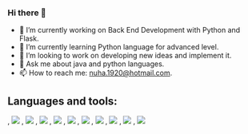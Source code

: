### Hi there 👋


- 🔭 I’m currently working on Back End Development with Python and Flask.
- 🌱 I’m currently learning Python language for advanced level.
- 👯 I’m looking to work on developing new ideas and implement it.
- 💬 Ask me about java and python languages.
- 📫 How to reach me: nuha.1920@hotmail.com.


## Languages and tools:
 ,
            <img src="https://cdn.jsdelivr.net/gh/devicons/devicon/icons/python/python-original-wordmark.svg"/>
            ,
            <img src="https://cdn.jsdelivr.net/gh/devicons/devicon/icons/java/java-original.svg" />
            ,
            <img src="https://cdn.jsdelivr.net/gh/devicons/devicon/icons/django/django-plain-wordmark.svg" />
            , 
            <img src="https://cdn.jsdelivr.net/gh/devicons/devicon/icons/flask/flask-original-wordmark.svg" />
            ,
            <img src="https://cdn.jsdelivr.net/gh/devicons/devicon/icons/mysql/mysql-original-wordmark.svg" />
            ,
            <img src="https://cdn.jsdelivr.net/gh/devicons/devicon/icons/javascript/javascript-original.svg" />
            ,
            <img src="https://cdn.jsdelivr.net/gh/devicons/devicon/icons/nodejs/nodejs-original-wordmark.svg" />
            ,
            <img src="https://cdn.jsdelivr.net/gh/devicons/devicon/icons/html5/html5-original-wordmark.svg" />
            ,
            <img src="https://cdn.jsdelivr.net/gh/devicons/devicon/icons/css3/css3-original-wordmark.svg" />
            ,
            <img src="https://cdn.jsdelivr.net/gh/devicons/devicon/icons/react/react-original-wordmark.svg" />
          







            

     
            



